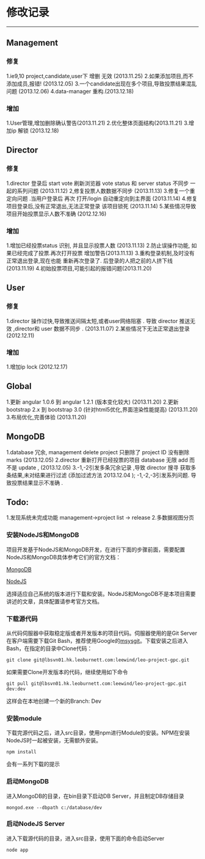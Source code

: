 # 修改记录
------------------
## Management

### 修复

1.ie9,10 project,candidate,user下 增删  无效 (2013.11.25)
2.如果添加项目,而不添加成员,报错! (2013.12.05)
3.一个candidate出现在多个项目,导致投票结果混乱问题 (2013.12.06)
4.data-manager 重构.(2013.12.18)
### 增加

1.User管理,增加删除确认警告(2013.11.21)
2.优化整体页面结构(2013.11.21)
3.增加ip 解锁 (2013.12.18)

## Director

### 修复

1.director 登录后 start vote 刷新浏览器 vote status 和 server status 不同步 一起的系列问题 (2013.11.12)
2,修复投票人数数据不同步 (2013.11.13)
3.修复一个重定向问题 .当用户登录后 再次 打开/login 自动重定向到主界面 (2013.11.14)
4.修复项目登录后,没有正常退出,无法正常登录 该项目锁死 (2013.11.14)
5.某些情况导致 项目开始投票显示人数不准确 (2012.12.16)

### 增加

1.增加已经投票status 识别, 并且显示投票人数 (2013.11.13)
2.防止误操作功能, 如果已经完成了投票.再次打开投票 增加警告(2013.11.13)
3.重构登录机制,及时没有正常退出登录,现在也能 重新再次登录了. 后登录的人把之前的人挤下线 (2013.11.19)
4.初始投票项目,可能引起的报错问题(2013.11.20)

## User

### 修复

1.director 操作过快,导致推送间隔太短,或者user网络阻塞 . 导致 director 推送无效 ,director和 user 数据不同步 . (2013.11.07)
2.某些情况下无法正常退出登录 (2012.12.11)

### 增加
1.增加ip lock (2012.12.17)

## Global

1.更新 angular 1.0.6 到 angular 1.2.1 (版本变化较大) (2013.11.20)
2.更新 bootstrap 2.x 到 bootstrap 3.0 (针对html5优化,界面渲染性能提高) (2013.11.20)
3.布局优化,完善体验 (2013.11.20)

## MongoDB

1.database 冗余, management delete project 只删除了 project ID 没有删除 marks (2013.12.05)
2.director 重新打开已经投票的项目  database 无限 add  而不是 update , (2013.12.05)
3.-1,-2引发多条冗余记录 ,导致 director 搜寻 获取多条结果,未对结果进行过滤  (添加过滤方法 2013.12.04 );
  -1,-2,-3引发系列问题. 导致投票结果显示不准确 .

## Todo:

1.发现系统未完成功能 management->project list -> release
2.多数据视图分页







### 安装NodeJS和MongoDB
项目开发基于NodeJS和MongoDB开发，在进行下面的步骤前面，需要配置NodeJS和MongoDB具体参考它们的官方文档：

[MongoDB](http://www.mongodb.org/)

[NodeJS](http://nodejs.org/)

选择适应自己系统的版本进行下载和安装。NodeJS和MongoDB不是本项目需要讲述的文章，具体配置请参考官方文档。


### 下载源代码
从代码伺服器中获取稳定版或者开发版本的项目代码。伺服器使用的是Git Server在客户端需要下载Git Bash，推荐使用Google的[msysgit](http://code.google.com/p/msysgit/)。下载安装之后进入Bash，在指定的目录中Clone代码：

    git clone git@lbsvn01.hk.leoburnett.com:leewind/leo-project-gpc.git

如果需要Clone开发版本的代码，继续使用如下命令

    git pull git@lbsvn01.hk.leoburnett.com:leewind/leo-project-gpc.git dev:dev

这样会在本地创建一个新的Branch: Dev

### 安装module
下载完源代码之后，进入src目录，使用npm进行Module的安装。NPM在安装NodeJS时一起被安装，无需额外安装。

    npm install

会有一系列下载的提示

### 启动MongoDB
进入MongoDB的目录，在bin目录下启动DB Server，并且制定DB存储目录

    mongod.exe --dbpath c:/database/dev

### 启动NodeJS Server
进入下载源代码的目录，进入src目录，使用下面的命令启动Server

    node app